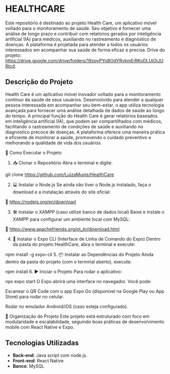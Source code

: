 # HEALTHCARE

Este repositório é destinado ao projeto Health Care, um aplicativo móvel voltado para o monitoramento de saúde. Seu objetivo é fornecer uma análise de longo prazo e contribuir com relatórios gerados por inteligência artificial (IA) para médicos, auxiliando no rastreamento e diagnóstico de doenças. A plataforma é projetada para atender a todos os usuários interessados em acompanhar sua saúde de forma eficaz e precisa.
Drive do projeto: https://drive.google.com/drive/folders/19zqyPYoBOdYRvkmEjRKoDLUiOiJU8tcd.

## Descrição do Projeto

Health Care é um aplicativo móvel inovador voltado para o monitoramento contínuo da saúde de seus usuários. Desenvolvido para atender a qualquer pessoa interessada em acompanhar seu bem-estar, o app utiliza tecnologia avançada para fornecer uma análise detalhada de dados de saúde ao longo do tempo. A principal função do Health Care é gerar relatórios baseados em inteligência artificial (IA), que podem ser compartilhados com médicos, facilitando o rastreamento de condições de saúde e auxiliando no diagnóstico precoce de doenças. A plataforma oferece uma maneira prática e eficiente de monitorar a saúde, promovendo o cuidado preventivo e melhorando a qualidade de vida dos usuários.



🚀 Como Executar o Projeto
1. 📥 Clonar o Repositório
Abra o terminal e digite:

git clone https://github.com/LuizaMunis/HealthCare

2. 💻 Instalar o Node.js
Se ainda não tiver o Node.js instalado, faça o download e a instalação através do site oficial:

🔗 https://nodejs.org/en/download

3. 🛠 Instalar o XAMPP (caso utilize banco de dados local)
Baixe e instale o XAMPP para configurar um ambiente local com MySQL:

🔗 https://www.apachefriends.org/pt_br/download.html

4. 🧭 Instalar o Expo CLI (Interface de Linha de Comando do Expo)
Dentro da pasta do projeto HealthCare, abra o terminal e execute:

npm install -g expo-cli
5. 📦 Instalar as Dependências do Projeto
Ainda dentro da pasta do projeto (com o terminal aberto), execute:

npm install
6. ▶️ Iniciar o Projeto
Para rodar o aplicativo:

npx expo start
O Expo abrirá uma interface no navegador. Você pode:

Escanear o QR Code com o app Expo Go (disponível na Google Play ou App Store) para rodar no celular.

Rodar no emulador Android/iOS (caso esteja configurado).

📁 Organização do Projeto
Este projeto está estruturado com foco em modularidade e escalabilidade, seguindo boas práticas de desenvolvimento mobile com React Native e Expo.





## Tecnologias Utilizadas

- **Back-end**: Java script com node.js.
- **Front-end**: React Native
- **Banco**: MySQL
